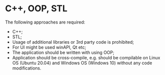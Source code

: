 # C++, OOP, STL

The following approaches are required:
- C++;
- STL;
- Usage of additional libraries or 3rd party code is prohibited;
- For UI might be used winAPI, Qt etc;
- The application should be written with using OOP;
- Application should be cross-compile, e.g. should be compilable on Linux OS (Ubuntu 20.04) and Windows OS (Windows 10) without any code modifications.
